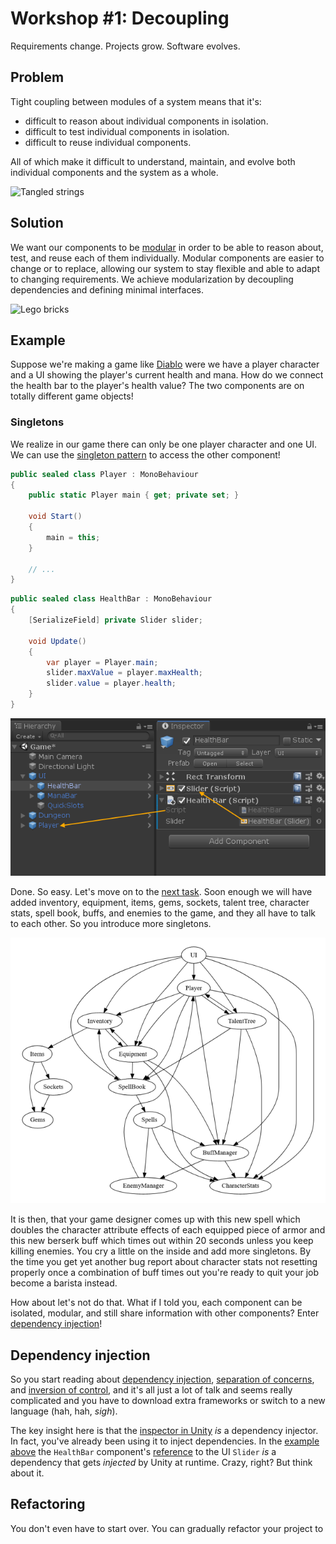 # Workshop #1: Decoupling

Requirements change. Projects grow. Software evolves.

## Problem

Tight coupling between modules of a system means that it's:
- difficult to reason about individual components in isolation.
- difficult to test individual components in isolation.
- difficult to reuse individual components.

All of which make it difficult to understand, maintain, and evolve both individual components and the system as a whole.

![Tangled strings](https://cdn.pixabay.com/photo/2016/06/28/10/49/thread-1484387_640.jpg "Good luck figuring it out.")

## Solution

We want our components to be [modular](https://en.wikipedia.org/wiki/Modular_programming)
in order to be able to reason about, test, and reuse each of them individually. 
Modular components are easier to change or to replace, allowing our system to stay flexible and able to adapt to changing requirements.
We achieve modularization by decoupling dependencies and defining minimal interfaces.

![Lego bricks](https://upload.wikimedia.org/wikipedia/commons/thumb/1/19/Lego_bricks.jpg/640px-Lego_bricks.jpg "Be LEGO, my friend.")

## Example

Suppose we're making a game like [Diablo](https://en.wikipedia.org/wiki/Diablo_(video_game))
were we have a player character and a UI showing the player's current health and mana.
How do we connect the health bar to the player's health value? The two components are on totally different game objects!

### Singletons

We realize in our game there can only be one player character and one UI.
We can use the [singleton pattern](https://en.wikipedia.org/wiki/Singleton_pattern) to access the other component!

```csharp
public sealed class Player : MonoBehaviour
{
    public static Player main { get; private set; }

    void Start()
    {
        main = this;
    }
    
    // ...
}
```

```csharp
public sealed class HealthBar : MonoBehaviour
{
    [SerializeField] private Slider slider;

    void Update()
    {
        var player = Player.main;
        slider.maxValue = player.maxHealth;
        slider.value = player.health;
    }
}
```

![Health bar](/Workshop1/Documentation/HealthBar.png "Brilliant!")

Done. So easy. Let's move on to the [next task](https://www.reddit.com/r/restofthefuckingowl/). Soon enough we will have added inventory, equipment, items, gems, sockets, talent tree, character stats, spell book, buffs, and enemies to the game, and they all have to talk to each other. So you introduce more singletons.

![Dependency graph](/Workshop1/Documentation/Dependencies.png "Ship it!")

It is then, that your game designer comes up with this new spell which doubles the character attribute effects of each equipped piece of armor and this new berserk buff which times out within 20 seconds unless you keep killing enemies. You cry a little on the inside and add more singletons. By the time you get yet another bug report about character stats not resetting properly once a combination of buff times out you're ready to quit your job become a barista instead.

How about let's not do that. What if I told you, each component can be isolated, modular, and still share information with other components? Enter [dependency injection](https://en.wikipedia.org/wiki/Dependency_injection)!

## Dependency injection

So you start reading about [dependency injection](https://en.wikipedia.org/wiki/Dependency_injection), [separation of concerns](https://en.wikipedia.org/wiki/Separation_of_concerns), and [inversion of control](https://en.wikipedia.org/wiki/Inversion_of_control), and it's all just a lot of talk and seems really complicated and you have to download extra frameworks or switch to a new language (hah, hah, *sigh*).

The key insight here is that the [inspector in Unity](https://docs.unity3d.com/Manual/UsingTheInspector.html) *is* a dependency injector. In fact, you've already been using it to inject dependencies. In the [example above](#singleton) the `HealthBar` component's [reference](#health-bar) to the UI `Slider` *is* a dependency that gets *injected* by Unity at runtime. Crazy, right? But think about it.



## Refactoring

You don't even have to start over. You can gradually refactor your project to 
